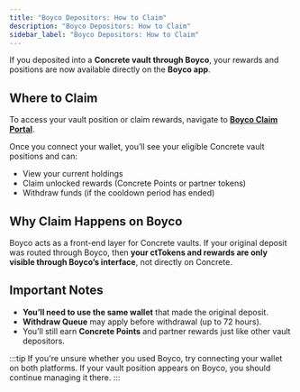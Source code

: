 ```yaml
---
title: "Boyco Depositors: How to Claim"
description: "Boyco Depositors: How to Claim"
sidebar_label: "Boyco Depositors: How to Claim"
---
```


If you deposited into a **Concrete vault through Boyco**, your rewards and positions are now available directly on the **Boyco app**.

## Where to Claim

To access your vault position or claim rewards, navigate to [**Boyco Claim Portal**](https://berachain.royco.org/portfolio).

Once you connect your wallet, you’ll see your eligible Concrete vault positions and can:

- View your current holdings
- Claim unlocked rewards (Concrete Points or partner tokens)
- Withdraw funds (if the cooldown period has ended)

## Why Claim Happens on Boyco

Boyco acts as a front-end layer for Concrete vaults. If your original deposit was routed through Boyco, then **your ctTokens and rewards are only visible through Boyco’s interface**, not directly on Concrete.

## Important Notes

- **You’ll need to use the same wallet** that made the original deposit.
- **Withdraw Queue** may apply before withdrawal (up to 72 hours).
- You’ll still earn **Concrete Points** and partner rewards just like other vault depositors.

:::tip
If you're unsure whether you used Boyco, try connecting your wallet on both platforms. If your vault position appears on Boyco, you should continue managing it there.
:::
